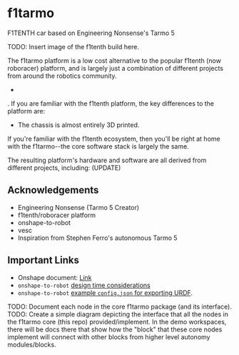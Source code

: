 # f1tarmo
F1TENTH car based on Engineering Nonsense's Tarmo 5

TODO: Insert image of the f1tenth build here.

The f1tarmo platform is a low cost alternative to the popular f1tenth (now
roboracer) platform, and is largely just a combination of different projects
from around the robotics community.

- 


. If you are familiar with the f1tenth platform,
the key differences to the platform are:
- The chassis is almost entirely 3D printed.

If you're familiar with the f1tenth ecosystem,
then you'll be right at home with the f1tarmo--the core software stack is
largely the same.

The resulting platform's hardware and software are all
derived from different projects, including: (UPDATE)

## Acknowledgements
- Engineering Nonsense (Tarmo 5 Creator)
- f1tenth/roboracer platform
- onshape-to-robot
- vesc
- Inspiration from Stephen Ferro's autonomous Tarmo 5

## Important Links
- Onshape document: [Link](https://cad.onshape.com/documents/61ba5ba62381fd64bbeea859/w/cb2fd1f3287b069a6eae6b15/e/617dda5fe1f5b2023eaf39f8?renderMode=0&uiState=68101d46feeb8b496e8bb9f5)
- `onshape-to-robot` [design time considerations](https://onshape-to-robot.readthedocs.io/en/latest/exporter_urdf.html)
- `onshape-to-robot` [example `config.json` for exporting
  URDF](https://onshape-to-robot.readthedocs.io/en/latest/exporter_urdf.html#config-json-entries-urdf).


TODO: Document each node in the core f1tarmo package (and its interface).
TODO: Create a simple diagram depicting the interface that all the nodes in the
f1tarmo core (this repo) provided/implement. In the demo workspaces, there will
be docs there that show how the "block" that these core nodes implement will
connect with other blocks from higher level autonomy modules/blocks.

